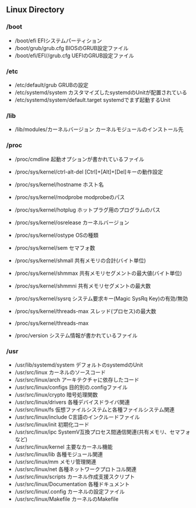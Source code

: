 ## Linux Directory

### /boot
* /boot/efi
  EFIシステムパーティション
* /boot/grub/grub.cfg
  BIOSのGRUB設定ファイル
* /boot/efi/EFI/<id>/grub.cfg
  UEFIのGRUB設定ファイル

### /etc
* /etc/default/grub
  GRUBの設定
* /etc/systemd/system
  カスタマイズしたsystemdのUnitが配置されている   
* /etc/systemd/system/default.target
  systemdでまず起動するUnit

### /lib
* /lib/modules/カーネルバージョン
  カーネルモジュールのインストール先

### /proc
* /proc/cmdline
  起動オプションが書かれているファイル
* /proc/sys/kernel/ctrl-alt-del
  [Ctrl]+[Alt]+[Del]キーの動作設定
* /proc/sys/kernel/hostname
  ホスト名
* /proc/sys/kernel/modprobe
  modprobeのパス
* /proc/sys/kernel/hotplug
  ホットプラグ用のプログラムのパス
* /proc/sys/kernel/osrelease
  カーネルバージョン
* /proc/sys/kernel/ostype
  OSの種類
* /proc/sys/kernel/sem
  セマフォ数
* /proc/sys/kernel/shmall
  共有メモリの合計(バイト単位)
* /proc/sys/kernel/shmmax
  共有メモリセグメントの最大値(バイト単位)
* /proc/sys/kernel/shmmni
  共有メモリセグメントの最大数
* /proc/sys/kernel/sysrq
  システム要求キー(Magic SysRq Key)の有効/無効
* /proc/sys/kernel/threads-max
  スレッド(プロセス)の最大数
* /proc/sys/kernel/threads-max

* /proc/version
  システム情報が書かれているファイル

### /usr
* /usr/lib/systemd/system
  デフォルトのsystemdのUnit
* /usr/src/linux
  カーネルのソースコード
* /usr/src/linux/arch
  アーキテクチャに依存したコード
* /usr/src/linux/configs
  目的別の.configファイル
* /usr/src/linux/crypto
  暗号処理関数
* /usr/src/linux/drivers
  各種デバイスドライバ関連
* /usr/src/linux/fs
  仮想ファイルシステムと各種ファイルシステム関連
* /usr/src/linux/include
  C言語のインクルードファイル
* /usr/src/linux/init
  初期化コード
* /usr/src/linux/ipc
  SystemV互換プロセス間通信関連(共有メモリ、セマフォなど)
* /usr/src/linux/kernel
  主要なカーネル機能
* /usr/src/linux/lib
  各種モジュール関連
* /usr/src/linux/mm
  メモリ管理関連
* /usr/src/linux/net
  各種ネットワークプロトコル関連
* /usr/src/linux/scripts
  カーネル作成支援スクリプト
* /usr/src/linux/Documentation
  各種ドキュメント
* /usr/src/linux/.config
  カーネルの設定ファイル
* /usr/src/linux/Makefile
  カーネルのMakefile







